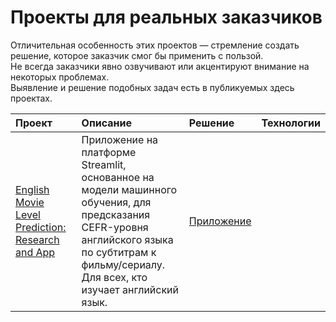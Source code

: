 # Проекты для реальных заказчиков

Отличительная особенность этих проектов — стремление создать решение, которое заказчик смог бы применить с пользой.  
Не всегда заказчики явно озвучивают или акцентируют внимание на некоторых проблемах.  
Выявление и решение подобных задач есть в публикуемых здесь проектах.


| Проект                | Описание              | Решение                   | Технологии |
|:----------------------|:----------------------|:--------------------------|:-----------|
| [English Movie Level Prediction: Research and App](https://github.com/Nanobelka/english_subtitles_level) | Приложение на платформе Streamlit, основанное на модели машинного обучения, для предсказания CEFR-уровня английского языка по субтитрам к фильму/сериалу. Для всех, кто изучает английский язык. | [Приложение](https://movie-level.streamlit.app/) |   |
